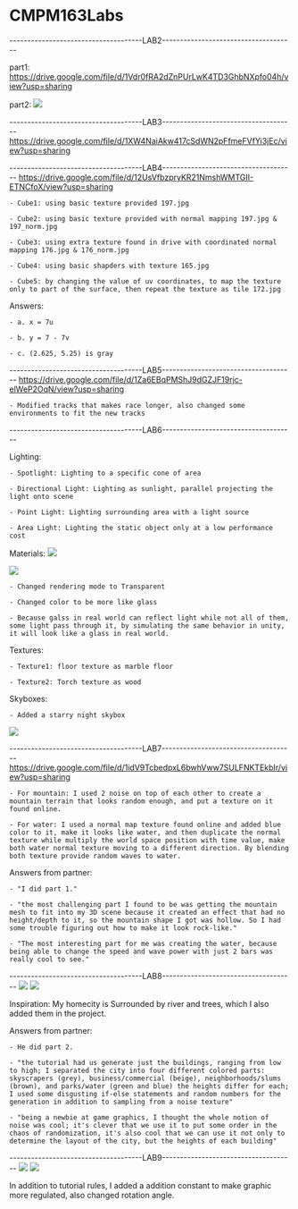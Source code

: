 # CMPM163Labs

-------------------------------------LAB2-------------------------------------

part1: https://drive.google.com/file/d/1Vdr0fRA2dZnPUrLwK4TD3GhbNXpfo04h/view?usp=sharing

part2: 
![](misc/lab2.png)

-------------------------------------LAB3-------------------------------------
https://drive.google.com/file/d/1XW4NaiAkw417cSdWN2pFfmeFVfYi3jEc/view?usp=sharing

-------------------------------------LAB4-------------------------------------
https://drive.google.com/file/d/12UsVfbzpryKR21NmshWMTGII-ETNCfoX/view?usp=sharing

    - Cube1: using basic texture provided 197.jpg

    - Cube2: using basic texture provided with normal mapping 197.jpg & 197_norm.jpg

    - Cube3: using extra texture found in drive with coordinated normal mapping 176.jpg & 176_norm.jpg

    - Cube4: using basic shapders with texture 165.jpg

    - Cube5: by changing the value of uv coordinates, to map the texture only to part of the surface, then repeat the texture as tile 172.jpg

Answers:

    - a. x = 7u

    - b. y = 7 - 7v

    - c. (2.625, 5.25) is gray

-------------------------------------LAB5-------------------------------------
https://drive.google.com/file/d/1Za6EBqPMShJ9dGZJF19rjc-elWeP2OqN/view?usp=sharing

    - Modified tracks that makes race longer, also changed some environments to fit the new tracks

-------------------------------------LAB6-------------------------------------

Lighting:

    - Spotlight: Lighting to a specific cone of area

    - Directional Light: Lighting as sunlight, parallel projecting the light onto scene

    - Point Light: Lighting surrounding area with a light source

    - Area Light: Lighting the static object only at a low performance cost

Materials:
![](misc/Glass-Wall.png)

![](misc/glass.png)

    - Changed rendering mode to Transparent

    - Changed color to be more like glass

    - Because galss in real world can reflect light while not all of them, some light pass through it, by simulating the same behavior in unity, it will look like a glass in real world.

Textures:

    - Texture1: floor texture as marble floor

    - Texture2: Torch texture as wood

Skyboxes:

    - Added a starry night skybox

![](misc/lab6.png)

-------------------------------------LAB7-------------------------------------
https://drive.google.com/file/d/1idV9TcbedpxL6bwhVww7SULFNKTEkbIr/view?usp=sharing

    - For mountain: I used 2 noise on top of each other to create a mountain terrain that looks random enough, and put a texture on it found online.

    - For water: I used a normal map texture found online and added blue color to it, make it looks like water, and then duplicate the normal texture while multiply the world space position with time value, make both water normal texture moving to a different direction. By blending both texture provide random waves to water.

Answers from partner:

    - "I did part 1."

    - "the most challenging part I found to be was getting the mountain mesh to fit into my 3D scene because it created an effect that had no height/depth to it, so the mountain shape I got was hollow. So I had some trouble figuring out how to make it look rock-like."

    - "The most interesting part for me was creating the water, because being able to change the speed and wave power with just 2 bars was really cool to see."

-------------------------------------LAB8-------------------------------------
![](misc/city.jpg)
![](misc/city2.png)

Inspiration: My homecity is Surrounded by river and trees, which I also added them in the project.

Answers from partner:
  
    - He did part 2.
    
    - "the tutorial had us generate just the buildings, ranging from low to high; I separated the city into four different colored parts: skyscrapers (grey), business/commercial (beige), neighborhoods/slums (brown), and parks/water (green and blue) the heights differ for each; I used some disgusting if-else statements and random numbers for the generation in addition to sampling from a noise texture"

    - "being a newbie at game graphics, I thought the whole notion of noise was cool; it's clever that we use it to put some order in the chaos of randomization, it's also cool that we can use it not only to determine the layout of the city, but the heights of each building"

-------------------------------------LAB9-------------------------------------
![](misc/LSystemT.png)
![](misc/LSystem.png)

In addition to tutorial rules, I added a addition constant to make graphic more regulated, also changed rotation angle.